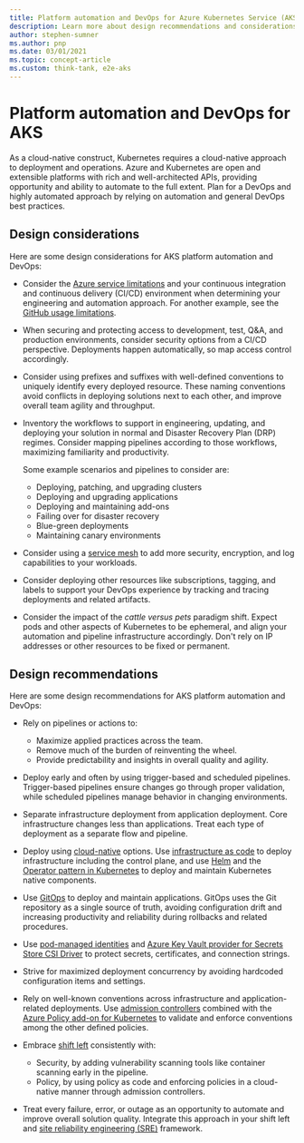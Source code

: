 ```yaml
---
title: Platform automation and DevOps for Azure Kubernetes Service (AKS)
description: Learn more about design recommendations and considerations for Azure Kubernetes Service (AKS) platform automation and DevOps.
author: stephen-sumner
ms.author: pnp
ms.date: 03/01/2021
ms.topic: concept-article
ms.custom: think-tank, e2e-aks
---
```


# Platform automation and DevOps for AKS

As a cloud-native construct, Kubernetes requires a cloud-native approach to deployment and operations. Azure and Kubernetes are open and extensible platforms with rich and well-architected APIs, providing opportunity and ability to automate to the full extent. Plan for a DevOps and highly automated approach by relying on automation and general DevOps best practices.

## Design considerations

Here are some design considerations for AKS platform automation and DevOps:

- Consider the [Azure service limitations](/azure/azure-resource-manager/management/azure-subscription-service-limits) and your continuous integration and continuous delivery (CI/CD) environment when determining your engineering and automation approach. For another example, see the [GitHub usage limitations](https://docs.github.com/actions/reference/usage-limits-billing-and-administration).

- When securing and protecting access to development, test, Q&A, and production environments, consider security options from a CI/CD perspective. Deployments happen automatically, so map access control accordingly.

- Consider using prefixes and suffixes with well-defined conventions to uniquely identify every deployed resource. These naming conventions avoid conflicts in deploying solutions next to each other, and improve overall team agility and throughput.

- Inventory the workflows to support in engineering, updating, and deploying your solution in normal and Disaster Recovery Plan (DRP) regimes. Consider mapping pipelines according to those workflows, maximizing familiarity and productivity.

  Some example scenarios and pipelines to consider are:
  - Deploying, patching, and upgrading clusters
  - Deploying and upgrading applications
  - Deploying and maintaining add-ons
  - Failing over for disaster recovery
  - Blue-green deployments
  - Maintaining canary environments

- Consider using a [service mesh](/azure/aks/servicemesh-about) to add more security, encryption, and log capabilities to your workloads.

- Consider deploying other resources like subscriptions, tagging, and labels to support your DevOps experience by tracking and tracing deployments and related artifacts.

- Consider the impact of the *cattle versus pets* paradigm shift. Expect pods and other aspects of Kubernetes to be ephemeral, and align your automation and pipeline infrastructure accordingly. Don't rely on IP addresses or other resources to be fixed or permanent.

## Design recommendations

Here are some design recommendations for AKS platform automation and DevOps:

- Rely on pipelines or actions to:
  - Maximize applied practices across the team.
  - Remove much of the burden of reinventing the wheel.
  - Provide predictability and insights in overall quality and agility.

- Deploy early and often by using trigger-based and scheduled pipelines. Trigger-based pipelines ensure changes go through proper validation, while scheduled pipelines manage behavior in changing environments.

- Separate infrastructure deployment from application deployment. Core infrastructure changes less than applications. Treat each type of deployment as a separate flow and pipeline.

- Deploy using [cloud-native](/dotnet/architecture/cloud-native/introduction) options. Use [infrastructure as code](/devops/deliver/what-is-infrastructure-as-code) to deploy infrastructure including the control plane, and use [Helm](https://helm.sh/) and the [Operator pattern in Kubernetes](https://kubernetes.io/docs/concepts/extend-kubernetes/operator/) to deploy and maintain Kubernetes native components.

- Use [GitOps](/azure/azure-arc/kubernetes/tutorial-use-gitops-connected-cluster) to deploy and maintain applications. GitOps uses the Git repository as a single source of truth, avoiding configuration drift and increasing productivity and reliability during rollbacks and related procedures.

- Use [pod-managed identities](/azure/aks/operator-best-practices-identity#use-pod-managed-identities) and [Azure Key Vault provider for Secrets Store CSI Driver](/azure/aks/csi-secrets-store-driver) to protect secrets, certificates, and connection strings.

- Strive for maximized deployment concurrency by avoiding hardcoded configuration items and settings.

- Rely on well-known conventions across infrastructure and application-related deployments. Use [admission controllers](https://kubernetes.io/blog/2019/03/21/a-guide-to-kubernetes-admission-controllers/) combined with the [Azure Policy add-on for Kubernetes](/azure/aks/use-azure-policy) to validate and enforce conventions among the other defined policies.

- Embrace [shift left](/devops/develop/shift-left-make-testing-fast-reliable) consistently with:
  - Security, by adding vulnerability scanning tools like container scanning early in the pipeline.
  - Policy, by using policy as code and enforcing policies in a cloud-native manner through admission controllers.

- Treat every failure, error, or outage as an opportunity to automate and improve overall solution quality. Integrate this approach in your shift left and [site reliability engineering (SRE)](/azure/site-reliability-engineering/) framework.
